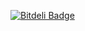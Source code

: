 [![Bitdeli Badge](https://d2weczhvl823v0.cloudfront.net/GXGJicin/fotobox-tablet/trend.png)](https://bitdeli.com/free "Bitdeli Badge")

